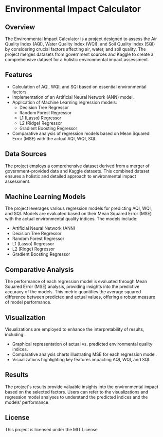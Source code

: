 # Environmental Impact Calculator

## Overview

The Environmental Impact Calculator is a project designed to assess the Air Quality Index (AQI), Water Quality Index (WQI), and Soil Quality Index (SQI) by considering crucial factors affecting air, water, and soil quality. The project merges datasets from government sources and Kaggle to create a comprehensive dataset for a holistic environmental impact assessment.

## Features

- Calculation of AQI, WQI, and SQI based on essential environmental factors.
- Implementation of an Artificial Neural Network (ANN) model.
- Application of Machine Learning regression models:
  - Decision Tree Regressor
  - Random Forest Regressor
  - L1 (Lasso) Regressor
  - L2 (Ridge) Regressor
  - Gradient Boosting Regressor
- Comparative analysis of regression models based on Mean Squared Error (MSE) with the actual AQI, WQI, SQI.

## Data Sources

The project employs a comprehensive dataset derived from a merger of government-provided data and Kaggle datasets. This combined dataset ensures a holistic and detailed approach to environmental impact assessment.

## Machine Learning Models

The project leverages various regression models for predicting AQI, WQI, and SQI. Models are evaluated based on their Mean Squared Error (MSE) with the actual environmental quality indices. The models include:

- Artificial Neural Network (ANN)
- Decision Tree Regressor
- Random Forest Regressor
- L1 (Lasso) Regressor
- L2 (Ridge) Regressor
- Gradient Boosting Regressor

## Comparative Analysis

The performance of each regression model is evaluated through Mean Squared Error (MSE) analysis, providing insights into the predictive accuracy of the models. This metric quantifies the average squared difference between predicted and actual values, offering a robust measure of model performance.

## Visualization

Visualizations are employed to enhance the interpretability of results, including:

- Graphical representation of actual vs. predicted environmental quality indices.
- Comparative analysis charts illustrating MSE for each regression model.
- Visualizations highlighting key features impacting AQI, WQI, and SQI.


## Results

The project's results provide valuable insights into the environmental impact based on the selected factors. Users can refer to the visualizations and regression model analyses to understand the predicted indices and the models' performance.

## License

This project is licensed under the MIT License
